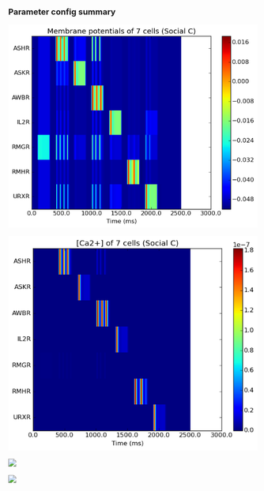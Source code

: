 ### Parameter config summary 
<p><img alt="?" src="neurons_C_Social.png"/></p>
<p><img alt=" " src="neuron_activity_C_Social.png"/></p>
<p><img alt=" " src="muscles_C_Social.png"/></p>
<p><img alt=" " src="muscle_activity_C_Social.png"/></p>
